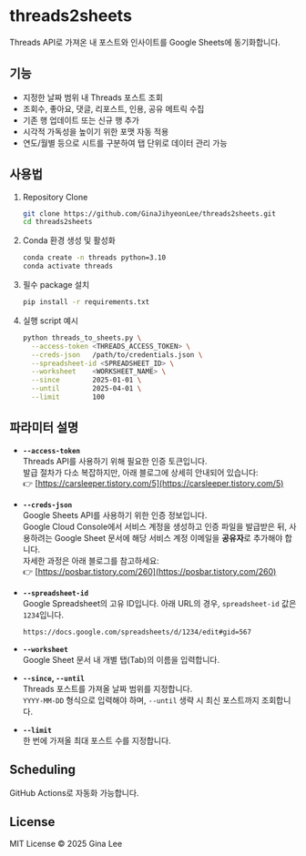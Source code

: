 # threads2sheets

Threads API로 가져온 내 포스트와 인사이트를 Google Sheets에 동기화합니다.

## 기능

- 지정한 날짜 범위 내 Threads 포스트 조회  
- 조회수, 좋아요, 댓글, 리포스트, 인용, 공유 메트릭 수집  
- 기존 행 업데이트 또는 신규 행 추가  
- 시각적 가독성을 높이기 위한 포맷 자동 적용  
- 연도/월별 등으로 시트를 구분하여 탭 단위로 데이터 관리 가능

## 사용법

1. Repository Clone
   ```bash
   git clone https://github.com/GinaJihyeonLee/threads2sheets.git
   cd threads2sheets
   ```

2. Conda 환경 생성 및 활성화
   ```bash
   conda create -n threads python=3.10
   conda activate threads
   ```

3. 필수 package 설치  
   ```bash
   pip install -r requirements.txt
   ```

4. 실행 script 예시
   ```bash
   python threads_to_sheets.py \
     --access-token <THREADS_ACCESS_TOKEN> \
     --creds-json   /path/to/credentials.json \
     --spreadsheet-id <SPREADSHEET_ID> \
     --worksheet    <WORKSHEET_NAME> \
     --since        2025-01-01 \
     --until        2025-04-01 \
     --limit        100
   ```

## 파라미터 설명

- **`--access-token`**  
  Threads API를 사용하기 위해 필요한 인증 토큰입니다.  
  발급 절차가 다소 복잡하지만, 아래 블로그에 상세히 안내되어 있습니다:  
  👉 [https://carsleeper.tistory.com/5](https://carsleeper.tistory.com/5)

- **`--creds-json`**  
  Google Sheets API를 사용하기 위한 인증 정보입니다.  
  Google Cloud Console에서 서비스 계정을 생성하고 인증 파일을 발급받은 뒤, 사용하려는 Google Sheet 문서에 해당 서비스 계정 이메일을 **공유자**로 추가해야 합니다.  
  자세한 과정은 아래 블로그를 참고하세요:  
  👉 [https://posbar.tistory.com/260](https://posbar.tistory.com/260)

- **`--spreadsheet-id`**  
  Google Spreadsheet의 고유 ID입니다. 아래 URL의 경우, `spreadsheet-id` 값은 `1234`입니다.
  ```
  https://docs.google.com/spreadsheets/d/1234/edit#gid=567
  ```

- **`--worksheet`**  
  Google Sheet 문서 내 개별 탭(Tab)의 이름을 입력합니다.  

- **`--since`, `--until`**  
  Threads 포스트를 가져올 날짜 범위를 지정합니다.  
  `YYYY-MM-DD` 형식으로 입력해야 하며, `--until` 생략 시 최신 포스트까지 조회합니다.

- **`--limit`**  
  한 번에 가져올 최대 포스트 수를 지정합니다.  


## Scheduling

GitHub Actions로 자동화 가능합니다.


## License

MIT License © 2025 Gina Lee
